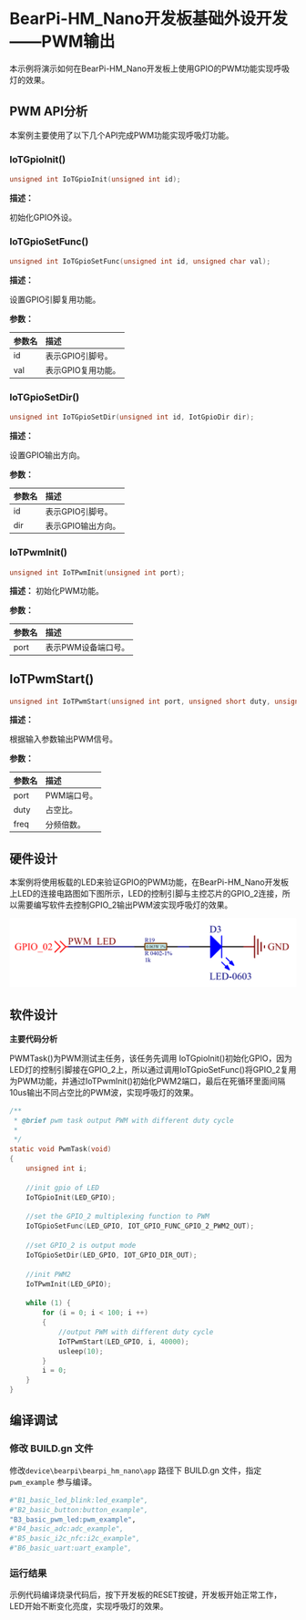 # BearPi-HM_Nano开发板基础外设开发——PWM输出
本示例将演示如何在BearPi-HM_Nano开发板上使用GPIO的PWM功能实现呼吸灯的效果。


## PWM API分析
本案例主要使用了以下几个API完成PWM功能实现呼吸灯功能。
### IoTGpioInit()
```c
unsigned int IoTGpioInit(unsigned int id);
```
 **描述：**

初始化GPIO外设。
### IoTGpioSetFunc()
```c
unsigned int IoTGpioSetFunc(unsigned int id, unsigned char val);
```
**描述：**

设置GPIO引脚复用功能。

**参数：**

|参数名|描述|
|:--|:------| 
| id | 表示GPIO引脚号。  |
| val | 表示GPIO复用功能。 |

### IoTGpioSetDir()
```c
unsigned int IoTGpioSetDir(unsigned int id, IotGpioDir dir);
```
**描述：**

设置GPIO输出方向。

**参数：**

|参数名|描述|
|:--|:------| 
| id | 表示GPIO引脚号。  |
| dir | 表示GPIO输出方向。  |


### IoTPwmInit()
```c
unsigned int IoTPwmInit(unsigned int port);
```
**描述：**
初始化PWM功能。

**参数：**

|参数名|描述|
|:--|:------| 
| port | 表示PWM设备端口号。  |



## IoTPwmStart()
```c
unsigned int IoTPwmStart(unsigned int port, unsigned short duty, unsigned int freq);
```
**描述：**

根据输入参数输出PWM信号。

**参数：**

|参数名|描述|
|:--|:------| 
| port | PWM端口号。  |
| duty| 占空比。  |
| freq| 分频倍数。  |


## 硬件设计
本案例将使用板载的LED来验证GPIO的PWM功能，在BearPi-HM_Nano开发板上LED的连接电路图如下图所示，LED的控制引脚与主控芯片的GPIO_2连接，所以需要编写软件去控制GPIO_2输出PWM波实现呼吸灯的效果。

![](../../docs/figures/B3_basic_pwm_led/LED灯电路.png "LED灯电路")

## 软件设计

**主要代码分析**

PWMTask()为PWM测试主任务，该任务先调用 IoTGpioInit()初始化GPIO，因为LED灯的控制引脚接在GPIO_2上，所以通过调用IoTGpioSetFunc()将GPIO_2复用为PWM功能，并通过IoTPwmInit()初始化PWM2端口，最后在死循环里面间隔10us输出不同占空比的PWM波，实现呼吸灯的效果。
```c
/**
 * @brief pwm task output PWM with different duty cycle
 * 
 */
static void PwmTask(void)
{
    unsigned int i;

    //init gpio of LED
    IoTGpioInit(LED_GPIO);

    //set the GPIO_2 multiplexing function to PWM
    IoTGpioSetFunc(LED_GPIO, IOT_GPIO_FUNC_GPIO_2_PWM2_OUT);

    //set GPIO_2 is output mode
    IoTGpioSetDir(LED_GPIO, IOT_GPIO_DIR_OUT);

    //init PWM2 
    IoTPwmInit(LED_GPIO);

    while (1) {
        for (i = 0; i < 100; i ++)
        {
            //output PWM with different duty cycle
            IoTPwmStart(LED_GPIO, i, 40000);
            usleep(10);
        }
        i = 0;
    }
}
```

## 编译调试

### 修改 BUILD.gn 文件


修改`device\bearpi\bearpi_hm_nano\app` 路径下 BUILD.gn 文件，指定 `pwm_example` 参与编译。

```r
#"B1_basic_led_blink:led_example",
#"B2_basic_button:button_example",
"B3_basic_pwm_led:pwm_example",
#"B4_basic_adc:adc_example",
#"B5_basic_i2c_nfc:i2c_example",
#"B6_basic_uart:uart_example",
```     


### 运行结果

示例代码编译烧录代码后，按下开发板的RESET按键，开发板开始正常工作，LED开始不断变化亮度，实现呼吸灯的效果。

